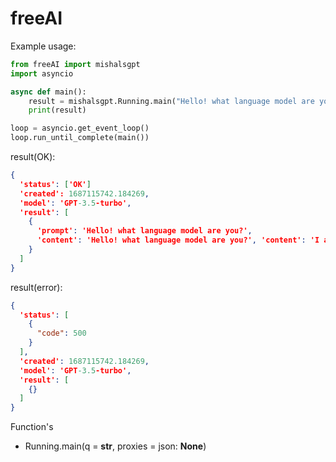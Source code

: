 # freeAI
Example usage:
```python
from freeAI import mishalsgpt
import asyncio

async def main():
    result = mishalsgpt.Running.main("Hello! what language model are you?")
    print(result)

loop = asyncio.get_event_loop()
loop.run_until_complete(main())
```

result(OK):
```json
{
  'status': ['OK']
  'created': 1687115742.184269,
  'model': 'GPT-3.5-turbo',
  'result': [
    {
      'prompt': 'Hello! what language model are you?',
      'content': 'Hello! what language model are you?', 'content': 'I am an AI language model created by OpenAI called GPT-3. I have been trained on a diverse range of internet text in order to be able to generate human-like responses to various prompts and questions.'
    }
  ]
}
```
result(error):
```json
{
  'status': [
    {
      "code": 500
    }
  ],
  'created': 1687115742.184269,
  'model': 'GPT-3.5-turbo',
  'result': [
    {}
  ]
}
```
Function's
* Running.main(q = **str**, proxies = json: **None**)
